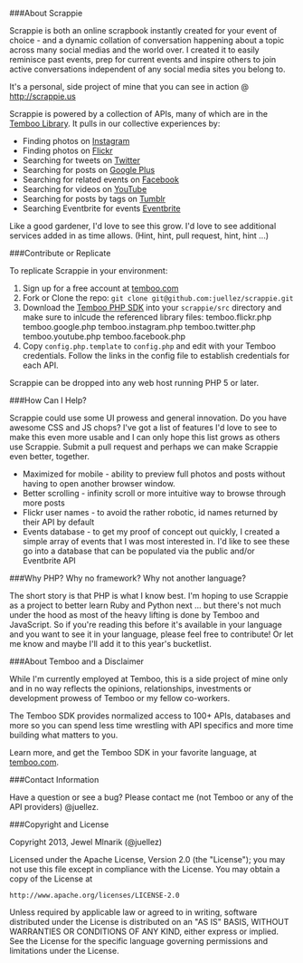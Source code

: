 ###About Scrappie

Scrappie is both an online scrapbook instantly created for your event of choice - and a dynamic collation of conversation happening about a topic across many social medias and the world over. I created it to easily reminisce past events, prep for current events and inspire others to join active conversations independent of any social media sites you belong to.

It's a personal, side project of mine that you can see in action @ http://scrappie.us

Scrappie is powered by a collection of APIs, many of which are in the [Temboo Library](https://temboo.com/library/). It pulls in our collective experiences by:

 * Finding photos on [Instagram](https://temboo.com/library/Library/Instagram/)
 * Finding photos on [Flickr](https://temboo.com/library/Library/Flickr/)
 * Searching for tweets on [Twitter](https://temboo.com/library/Library/Twitter/)
 * Searching for posts on [Google Plus](https://temboo.com/library/Library/Google/)
 * Searching for related events on [Facebook](https://temboo.com/library/Library/Facebook/)
 * Searching for videos on [YouTube](https://temboo.com/library/Library/YouTube/)
 * Searching for posts by tags on [Tumblr](http://tumblr.com/api)
 * Searching Eventbrite for events [Eventbrite](http://developer.eventbrite.com/api)

Like a good gardener, I'd love to see this grow. I'd love to see additional services added in as time allows. (Hint, hint, pull request, hint, hint ...)

###Contribute or Replicate

To replicate Scrappie in your environment:

 1. Sign up for a free account at [temboo.com](http://temboo.com)
 2. Fork or Clone the repo: `git clone git@github.com:juellez/scrappie.git`
 3. Download the [Temboo PHP SDK](https://temboo.com/download) into your `scrappie/src` directory and make sure to inlcude the referenced library files:
  temboo.flickr.php
  temboo.google.php
  temboo.instagram.php
  temboo.twitter.php
  temboo.youtube.php
  temboo.facebook.php
 4. Copy `config.php.template` to `config.php` and edit with your Temboo credentials. Follow the links in the config file to establish credentials for each API.

Scrappie can be dropped into any web host running PHP 5 or later.

###How Can I Help?

Scrappie could use some UI prowess and general innovation. Do you have awesome CSS and JS chops? I've got a list of features I'd love to see to make this even more usable and I can only hope this list grows as others use Scrappie. Submit a pull request and perhaps we can make Scrappie even better, together.

 * Maximized for mobile - ability to preview full photos and posts without having to open another browser window.
 * Better scrolling - infinity scroll or more intuitive way to browse through more posts
 * Flickr user names - to avoid the rather robotic, id names returned by their API by default
 * Events database - to get my proof of concept out quickly, I created a simple array of events that I was most interested in. I'd like to see these go into a database that can be populated via the public and/or Eventbrite API

###Why PHP? Why no framework? Why not another language?

The short story is that PHP is what I know best. I'm hoping to use Scrappie as a project to better learn Ruby and Python next ... but there's not much under the hood as most of the heavy lifting is done by Temboo and JavaScript. So if you're reading this before it's available in your language and you want to see it in your language, please feel free to contribute! Or let me know and maybe I'll add it to this year's bucketlist.

###About Temboo and a Disclaimer

While I'm currently employed at Temboo, this is a side project of mine only and in no way reflects the opinions, relationships, investments or development prowess of Temboo or my fellow co-workers.

The Temboo SDK provides normalized access to 100+ APIs, databases and more so you can spend less time wrestling with API specifics and more time building what matters to you.

Learn more, and get the Temboo SDK in your favorite language, at [temboo.com](https://temboo.com).

###Contact Information

Have a question or see a bug? Please contact me (not Temboo or any of the API providers) @juellez.

###Copyright and License

Copyright 2013, Jewel Mlnarik (@juellez)

Licensed under the Apache License, Version 2.0 (the "License"); you may not use this file except in compliance with the License. You may obtain a copy of the License at

    http://www.apache.org/licenses/LICENSE-2.0

Unless required by applicable law or agreed to in writing, software distributed under the License is distributed on an "AS IS" BASIS, WITHOUT WARRANTIES OR CONDITIONS OF ANY KIND, either express or implied. See the License for the specific language governing permissions and limitations under the License.